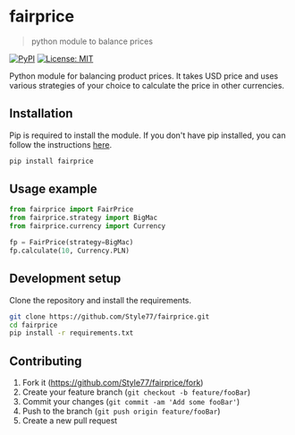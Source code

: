 # fairprice

> python module to balance prices

[![PyPI](https://img.shields.io/pypi/v/fairprice.svg)](https://pypi.org/project/fairprice/)
[![License: MIT](https://img.shields.io/badge/License-MIT-yellow.svg)](https://opensource.org/licenses/MIT)

Python module for balancing product prices. It takes USD price and uses various strategies of your choice to calculate the price in other currencies.

## Installation

Pip is required to install the module. If you don't have pip installed, you can follow the instructions [here](https://pip.pypa.io/en/stable/installing/).

```sh
pip install fairprice
```

## Usage example

```python
from fairprice import FairPrice
from fairprice.strategy import BigMac
from fairprice.currency import Currency

fp = FairPrice(strategy=BigMac)
fp.calculate(10, Currency.PLN)
```

## Development setup

Clone the repository and install the requirements.

```sh
git clone https://github.com/Style77/fairprice.git
cd fairprice
pip install -r requirements.txt
```

## Contributing

1. Fork it (<https://github.com/Style77/fairprice/fork>)
2. Create your feature branch (`git checkout -b feature/fooBar`)
3. Commit your changes (`git commit -am 'Add some fooBar'`)
4. Push to the branch (`git push origin feature/fooBar`)
5. Create a new pull request
